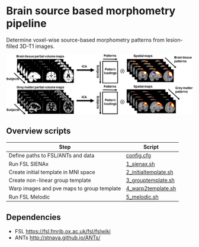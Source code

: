 # Brain source based morphometry pipeline
Determine voxel-wise source-based morphometry patterns from lesion-filled 3D-T1 images.   

![Alt text](images/SBM_methods.png?raw=true "Title")

## Overview scripts

Step | Script
------------- | -------------
Define paths to FSL/ANTs and data | [config.cfg](config.cfg)
Run FSL SIENAx | [1_sienax.sh](1_sienax.sh)
Create initial template in MNI space  | [2_initialtemplate.sh](2_initialtemplate.sh)
Create non-linear group template |  [3_grouptemplate.sh](3_grouptemplate.sh)
Warp images and pve maps to group template |  [4_warp2template.sh](4_warp2template.sh)
Run FSL Melodic | [5_melodic.sh](5_melodic.sh)

## Dependencies
* FSL https://fsl.fmrib.ox.ac.uk/fsl/fslwiki
* ANTs http://stnava.github.io/ANTs/
